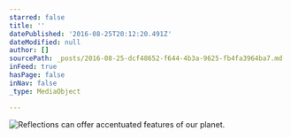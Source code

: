 ```yaml
---
starred: false
title: ''
datePublished: '2016-08-25T20:12:20.491Z'
dateModified: null
author: []
sourcePath: _posts/2016-08-25-dcf48652-f644-4b3a-9625-fb4fa3964ba7.md
inFeed: true
hasPage: false
inNav: false
_type: MediaObject

---
```

![Reflections can offer accentuated features of our planet. ](https://the-grid-user-content.s3-us-west-2.amazonaws.com/7fe77198-da35-47a8-ab91-ca72cf575ee4.jpg)